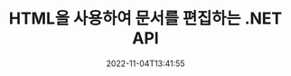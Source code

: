 ---
############################# Static ############################
layout: "product"
date: 2022-11-04T13:41:55
draft: false

product: "Editor"
product_tag: "editor"
platform: ".NET"
platform_tag: "net"

############################# Head ############################
head_title: "C# .NET 문서 편집기 API | HTML을 사용하여 Word Excel PowerPoint 웹 XML 편집"
head_description: "C# .NET 문서 편집기 API는 Microsoft Word, Excel, PowerPoint, PDF, XML, 웹 및 텍스트 파일 형식을 HTML로 로드하고 조작 및 원래 형식으로 다시 변환합니다."

############################# Header ############################
title: "HTML을 사용하여 문서를 편집하는 .NET API"
description: ".NET 응용 프로그램을 개발하여 HTML 편집기와 통합하고 지원 문서를 가져오고 편집하고 원본 형식으로 변환합니다."
button:
    enable: true

############################# SubMenu ############################
submenu:
    enable: true
    
    left:
        img_alt: "GroupDocs.Editor for .NET"
        image: "https://www.groupdocs.cloud/templates/groupdocs/images/product-logos/groupdocs-editor-net.png"
        product: "GroupDocs.Editor"
        platform: ".NET"

    middle:
        button:
            # button loop
            - link: "#overview"
              text: "개요"

            # button loop
            - link: "#features"
              text: "특징"

            # button loop
            - link: "#support"
              text: "지원하다"

            # button loop
            - link: "https://products.groupdocs.app/editor"
              text: "라이브 데모"

            # button loop
            - link: "https://purchase.groupdocs.com/pricing/editor/net"
              text: "가격"

    right:
        link_download: "https://downloads.groupdocs.com/editor"
        link_learn: "https://docs.groupdocs.com/editor/net/"
        link_buy: "https://purchase.groupdocs.com"

############################# Overview ############################
overview:
    enable: true
    content: |
      .NET API용 GroupDocs.Editor를 사용하면 인기 있는 HTML 편집기(오픈 소스 및 유료)와 쉽게 통합되는 간단하고 사용하기 쉬운 C#, ASP.NET 및 기타 .NET 응용 프로그램을 구축하여 문서를 변환, 편집 및 조작할 수 있습니다. 인기있는 파일 형식. .NET 편집기 API를 사용하면 문서를 로드하고, HTML로 변환하고, HTML을 외부 HTML 편집기로 푸시하고, 조작이 완료되면 HTML을 원래 파일 형식으로 저장할 수 있습니다. 문서에 첨부된 리소스를 별도로 가져올 수도 있습니다. Microsoft Word, Excel, PowerPoint, PDF, XPS, OpenDocument, 텍스트, 웹, 이메일, 전자책 등과 같은 모든 종류의 문서에서 작동합니다.
    tabs:
      enable: true
      
      ## TAB ONE ##
      tab_one:
        description: |
          다음은 .NET용 GroupDocs.Editor의 개요입니다.:
      
        left:
          enable: true
          icon: "fab fa-html5"
          title: "HTML을 사용하여 조작"
          content: |
            * 지원 문서 로드
            * HTML을 사용하여 콘텐츠 편집
            * 관련 스타일 편집
            * 원본 형식으로 변환
      
      ## TAB TWO ##
      tab_two:
        description: |
          .NET용 GroupDocs.Editor는 다음 [파일 형식](https://docs.groupdocs.com/editor/java/supported-document-formats/)을 지원합니다.

        left:
          enable: true
          table:
            # table loop
            - title: "Microsoft Office"
              content: |
                * **Microsoft Word**: DOC, DOCX, DOCM, DOT, DOTM, DOTX, FlatOPC, WordML, RTF
                * **Microsoft Excel**: XLS, XLSX, XLSM, XLT, XLTX, XLTM, XLSB, XLAM, CSV, TSV, SXC, SpreadsheetML, DIF, DSV
                * **Microsoft PowerPoint**: PPT, PPTX, PPTM, PPS, PPSX, PPSM, POT, POTX, POTM

        right:
          enable: true
          table:
            # table loop
            - title: "기타 형식 제품군"
              content: |
                * **OpenDocument 형식**: ODT, OTT, ODS, FODS, ODP, OTP
                * **고정 레이아웃 형식**: PDF, XPS
                * **웹 형식**: HTML, MHTML, CHM, XML, TXT
                * **웹 형식**: MOBI, AZW3, ePub

      ## TAB THREE ##
      tab_three:
        description: |
          .NET용 GroupDocs.Editor는 다음 운영 체제, 프레임워크 및 패키지 관리자를 지원합니다.:
        
        left:
          enable: true
          table:
            # table loop
            - icon: "fab fa-windows"
              title: "운영체제"
              content: |
                * Microsoft Windows Desktop
                * Microsoft Windows Server
                * Microsoft Windows Azure
                * Linux

            # table loop
            - icon: "fas fa-code"
              title: "지원되는 프레임워크"
              content: |
                * .NET Framework 4.6.1+
                * .NET Standard 2.0+
                * .NET 6+
                * Mono Framework 1.2+

        right:
          enable: true
          table:
            # table loop
            - icon: "fas fa-box"
              title: "패키지 관리자"
              content: |
                * NuGet

            # table loop
            - icon: "fas fa-tools"
              title: "개발 환경"
              content: |
                * Microsoft Visual Studio
                * Xamarin.Android
                * Xamarin.IOS
                * Xamarin.Mac
                * MonoDevelop

############################# Features ############################
features:
    enable: true
    title: ".NET 기능용 GroupDocs.Editor"

    feature:
      # feature loop
      - icon: "fas fa-copy"
        content: "모든 HTML 편집기와 손쉬운 통합"

      # feature loop
      - icon: "fas fa-eye"
        content: "문서를 HTML DOM으로 변환"

      # feature loop
      - icon: "fas fa-bolt"
        content: "문서 스트림에서 HTML 콘텐츠 가져오기"
      
      # feature loop
      - icon: "fas fa-file-powerpoint"
        content: "HTML 콘텐츠 및 포함된 리소스 가져오기"

      # feature loop
      - icon: "fas fa-code"
        content: "문서에서 HTML 본문 태그 콘텐츠 가져오기"

      # feature loop
      - icon: "fas fa-cloud"
        content: "HTML 문서의 CSS 스타일시트 가져오기"

      # feature loop
      - icon: "fas fa-remove-format"
        content: "HTML 콘텐츠 트래버스 및 리소스 저장"

      # feature loop
      - icon: "fas fa-comment-slash"
        content: "문자열 콘텐츠에서 HTML DOM 가져오기 및 문서로 변환"

      # feature loop
      - icon: "fas fa-location-arrow"
        content: "리소스 변환과 함께 HTML DOM"

      # feature loop
      - icon: "fas fa-border-all"
        content: "HTML에서 다양한 형식의 문서 편집"

      # feature loop
      - icon: "fas fa-wrench"
        content: "정확한 변환"

      # feature loop
      - icon: "fas fa-columns"
        content: "결과 문서에 읽기 및/또는 쓰기 보호 적용"

      # feature loop
      - icon: "fas fa-file-word"
        content: "워드 프로세싱 문서의 페이지 매김 및 WYSIWYG 편집기에서 편집"

      # feature loop
      - icon: "fas fa-envelope"
        content: "데이터베이스(DB) 및 사용자 인터페이스(UI) 불가지론"

      # feature loop
      - icon: "fas fa-print"
        content: "강력한 XML 처리 기능"

      # feature loop
      - icon: "fas fa-file-archive"
        content: "입력 문서에서 OTF(Open Type Fonts) 검색 및 결과 문서로 내보내기"

      # feature loop
      - icon: "fas fa-lock"
        content: "지원되는 입력 문서 형식 내에서 내부적으로 래스터 및 벡터 이미지 처리"

      # feature loop
      - icon: "fas fa-file-code"
        content: "편집된 워크시트의 내용을 원본 스프레드시트의 원하는 위치에 삽입"
      
      # feature loop
      - icon: "fas fa-fill-drip"
        content: "슬라이드를 편집하고 결과 스프레드시트에 삽입"

      # feature loop
      - icon: "fas fa-file-excel"
        content: "저장하는 동안 결과 워드 프로세싱 문서에 글꼴 포함"

    more_feature:
      # more_feature_loop
      - title: "HTML DOM과의 정확한 변환"
        content: |
          .NET API용 GroupDocs.Editor를 사용하면 .NET 애플리케이션이 지원되는 형식의 문서를 가져와 CSS와 같은 첨부된 리소스 추출과 함께 HTML DOM(문서 개체 모델)으로 변환할 수 있습니다. 그런 다음 즐겨 사용하는 HTML 편집기를 사용하여 HTML을 수정할 수 있습니다. 편집이 끝나면 .NET API용 GroupDocs.Editor를 사용하여 이 HTML DOM을 다시 원본 파일로 정확하게 변환할 수 있습니다.

          ```cs
          // Create Editor class by loading an input document
          Editor editor = new Editor("Sample.docx");

          // Open document for edit and obtain EditableDocument
          EditableDocument original = editor.Edit();

          // Obtain all-embedded HTML from it
          string allEmbeddedInside = original.GetEmbeddedHtml();

          // If necessary, obtain pure HTML-markup, CSS, images and other resources in separate form

          // Whole HTML-markup, without any resources
          string completeHtmlMarkup = original.GetContent();

          // Only HTML->BODY content, useful for most of WYSIWYG-editors
          string onlyInnerBody = original.GetBodyContent();

          // All CSS stylesheets
          var stylesheets = original.Css;

          // All images, including raster and vector, but without CSS gradients
          var images = original.Images;

          // All font resources
          var fonts = original.Fonts;

          // finally, send this content to your WYSIWYG HTML-editor
          ```
      # more_feature_loop
      - title: "외부 리소스 로드 및 추출"
        content: ".NET API용 GroupDocs.Editor는 이미지, 글꼴, CSS 등과 같은 지원 문서에 첨부된 외부 리소스를 가져올 수 있습니다. 가져온 리소스는 결과 HTML 문서와 별도로 로드, 탐색 및 저장할 수 있습니다. 이렇게 하면 더 쉽게 관리되는 출력을 얻을 수 있습니다."

      # more_feature_loop
      - title: "워드 프로세싱 파일 형식 내에서 텍스트 효과 적용"
        content: "GroupDocs 문서 편집기 API를 사용하면 지원되는 Microsoft Word 문서 처리 형식으로 작업하면서 복잡한 텍스트 효과(그림자, 3D 효과, 윤곽선, 발광, 조각, 엠보싱)를 추가할 수 있습니다. 이 기능은 이러한 텍스트 효과가 있는 문서가 처리될 때 관찰할 수 있는 자동 활성화됩니다."

      # more_feature_loop
      - title: "강력한 XML 조작 기능"
        content: |
          .NET API용 GroupDocs.Editor를 사용하여 XML 문서를 열고 보고 편집할 수 있습니다. 우리의 편집 API는 XML 태그, 속성과 값, XML 선언, CDATA 섹션, DOCTYPE 정의 및 기타 XML 특정 엔터티에 대한 특별 지원 및 인식 기능을 제공합니다. XML 구조의 모든 개별 엔터티에 대해 글꼴 및 색상 설정을 사용자 정의할 수 있습니다.  

          XML 변환기 기능은 XML 파일의 오류와 수정 방법을 표시할 만큼 충분히 스마트합니다. URI 및 이메일 인식기 메커니즘은 XML 속성을 스캔하고 A 태그 내에서 감지된 URI 및 이메일 주소를 링크로 나타내므로 결과 HTML 파일 내에서 텍스트가 아닌 링크로 편집할 수 있습니다.

############################# Support ############################
support:
    enable: true

############################# Solutions ############################
solutions:
    enable: true
    title: "GroupDocs.Editor는 다른 인기 있는 개발 환경을 위한 문서 편집 API를 제공합니다."

    solution:
        # solution loop
        - img_alt: "GroupDocs.Editor for Java"
          image: "https://www.groupdocs.cloud/templates/groupdocs/images/product-logos/groupdocs-editor-java.png"
          product: "GroupDocs.Editor"
          platform: "Java"
          link: "/editor/java/"

############################# Back to top ###############################
back_to_top:
  enable: true
---